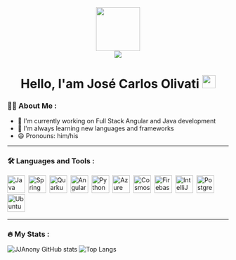 <div id="header" align="center">
  <img src="https://media.giphy.com/media/v1.Y2lkPTc5MGI3NjExcG1sMDZ2ODh4b3hoNDNlMXcyeWZvbnluNGt1Y2I1NWhkZGc3cWFpZSZlcD12MV9pbnRlcm5hbF9naWZfYnlfaWQmY3Q9cw/5eLDrEaRGHegx2FeF2/giphy.gif" width="100"/>
  <div id="badges">
    <a href="https://www.linkedin.com/in/junior-olivati" target="_blank"><img src="https://img.shields.io/badge/-LinkedIn-%230077B5?style=for-the-badge&logo=linkedin&logoColor=white" target="_blank"></a> 
  </div>
  <h1>
    Hello, I'am José Carlos Olivati
    <img src="https://media.giphy.com/media/hvRJCLFzcasrR4ia7z/giphy.gif" width="30px"/>
  </h1>
</div>

### :woman_technologist: About Me :

- 🏢 I'm currently working on Full Stack Angular and Java development
- 🌱 I'm always learning new languages and frameworks
- 😄 Pronouns: him/his

---

### :hammer_and_wrench: Languages and Tools :

<div>
  <img src="https://cdn.jsdelivr.net/gh/devicons/devicon@latest/icons/java/java-original.svg" alt="Java" width="40" height="40"/>&nbsp;
  <img src="https://cdn.jsdelivr.net/gh/devicons/devicon@latest/icons/spring/spring-original.svg" alt="Spring" width="40" height="40"/>&nbsp;
  <img src="https://cdn.jsdelivr.net/gh/devicons/devicon@latest/icons/quarkus/quarkus-original.svg" alt="Quarkus" width="40" height="40"/>&nbsp;
  <img src="https://cdn.jsdelivr.net/gh/devicons/devicon@latest/icons/angular/angular-original.svg" alt="Angular" width="40" height="40"/>&nbsp;
  <img src="https://cdn.jsdelivr.net/gh/devicons/devicon@latest/icons/python/python-original.svg" alt="Python" width="40" height="40"/>&nbsp;
  <img src="https://cdn.jsdelivr.net/gh/devicons/devicon@latest/icons/azure/azure-original.svg" alt="Azure" width="40" height="40"/>&nbsp;
  <img src="https://cdn.jsdelivr.net/gh/devicons/devicon@latest/icons/cosmosdb/cosmosdb-original.svg" alt="Cosmos" width="40" height="40"/>&nbsp;
  <img src="https://cdn.jsdelivr.net/gh/devicons/devicon@latest/icons/firebase/firebase-original.svg" alt="Firebase" width="40" height="40"/>&nbsp;
  <img src="https://cdn.jsdelivr.net/gh/devicons/devicon@latest/icons/intellij/intellij-original.svg" alt="IntelliJ" width="40" height="40"/>&nbsp;
  <img src="https://cdn.jsdelivr.net/gh/devicons/devicon@latest/icons/postgresql/postgresql-original.svg" alt="Postgres" width="40" height="40"/>&nbsp;
  <img src="https://cdn.jsdelivr.net/gh/devicons/devicon@latest/icons/ubuntu/ubuntu-original.svg" alt="Ubuntu" width="40" height="40"/>&nbsp;
</div>

---

### :fire: My Stats :

![JJAnony GitHub stats](https://github-readme-stats.vercel.app/api?username=JJAnony&show_icons=true&theme=dark)
![Top Langs](https://github-readme-stats.vercel.app/api/top-langs/?username=JJAnony&layout=compact&theme=dark)
